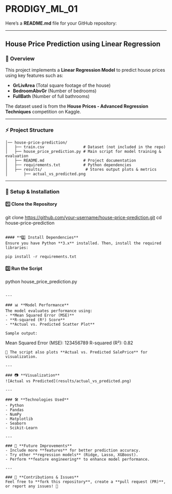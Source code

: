 # PRODIGY_ML_01
Here’s a **README.md** file for your GitHub repository:  

---

## **House Price Prediction using Linear Regression**  

### 📌 **Overview**  
This project implements a **Linear Regression Model** to predict house prices using key features such as:  
- **GrLivArea** (Total square footage of the house)  
- **BedroomAbvGr** (Number of bedrooms)  
- **FullBath** (Number of full bathrooms)  

The dataset used is from the **House Prices - Advanced Regression Techniques** competition on Kaggle.  

---

### ⚡ **Project Structure**  
```
│── house-price-prediction/
│   ├── train.csv                 # Dataset (not included in the repo)
│   ├── house_price_prediction.py # Main script for model training & evaluation
│   ├── README.md                 # Project documentation
│   ├── requirements.txt          # Python dependencies
│   ├── results/                   # Stores output plots & metrics
│       ├── actual_vs_predicted.png
```

---

### 🔧 **Setup & Installation**  
#### **1️⃣ Clone the Repository**  

git clone https://github.com/your-username/house-price-prediction.git
cd house-price-prediction
```

#### **2️⃣ Install Dependencies**  
Ensure you have Python **3.x** installed. Then, install the required libraries:  

pip install -r requirements.txt
```

#### **3️⃣ Run the Script**  

python house_price_prediction.py
```

---

### 📊 **Model Performance**  
The model evaluates performance using:  
- **Mean Squared Error (MSE)**  
- **R-squared (R²) Score**  
- **Actual vs. Predicted Scatter Plot**  

Sample output:  
```
Mean Squared Error (MSE): 123456789
R-squared (R²): 0.82
```
📌 The script also plots **Actual vs. Predicted SalePrice** for visualization.  

---

### 📷 **Visualization**  
![Actual vs Predicted](results/actual_vs_predicted.png)  

---

### 🛠 **Technologies Used**  
- Python  
- Pandas  
- NumPy  
- Matplotlib  
- Seaborn  
- Scikit-Learn  

---

### 🎯 **Future Improvements**  
- Include more **features** for better prediction accuracy.  
- Try other **regression models** (Ridge, Lasso, XGBoost).  
- Perform **feature engineering** to enhance model performance.  

---

### 🤝 **Contributions & Issues**  
Feel free to **fork this repository**, create a **pull request (PR)**, or report any issues! 🚀  


